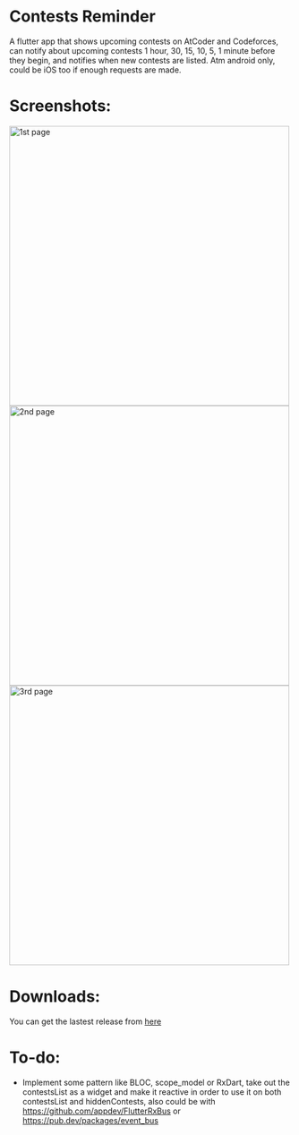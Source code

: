 # Contests Reminder

A flutter app that shows upcoming contests on AtCoder and Codeforces, can notify about upcoming contests 1 hour, 30,  15, 10, 5, 1 minute before they begin, and notifies when new contests are listed.
Atm android only, could be iOS too if enough requests are made.

# Screenshots:
<img src="https://i.imgur.com/gLkQzbn.png" alt="1st page" height="500">
<img src="https://i.imgur.com/tTmGivu.png" alt="2nd page" height="500">
<img src="https://i.imgur.com/4rM5sE9.png" alt="3rd page" height="500">


# Downloads:
You can get the lastest release from [here](https://github.com/DT3264/ContestReminder/releases)

# To-do:
 * Implement some pattern like BLOC, scope_model or RxDart, take out the contestsList as a widget and make it reactive in order to use it on both contestsList and hiddenContests, also could be with https://github.com/appdev/FlutterRxBus or https://pub.dev/packages/event_bus 

